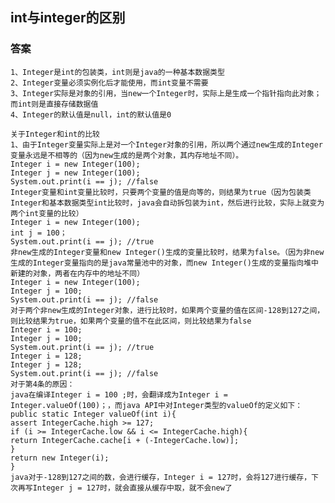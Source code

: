 
## int与integer的区别

### 答案

	1、Integer是int的包装类，int则是java的一种基本数据类型 
	2、Integer变量必须实例化后才能使用，而int变量不需要 
	3、Integer实际是对象的引用，当new一个Integer时，实际上是生成一个指针指向此对象；而int则是直接存储数据值 
	4、Integer的默认值是null，int的默认值是0
	
	关于Integer和int的比较 
	1、由于Integer变量实际上是对一个Integer对象的引用，所以两个通过new生成的Integer变量永远是不相等的（因为new生成的是两个对象，其内存地址不同）。
	Integer i = new Integer(100);
	Integer j = new Integer(100);
	System.out.print(i == j); //false
	Integer变量和int变量比较时，只要两个变量的值是向等的，则结果为true（因为包装类Integer和基本数据类型int比较时，java会自动拆包装为int，然后进行比较，实际上就变为两个int变量的比较）
	Integer i = new Integer(100);
	int j = 100；
	System.out.print(i == j); //true
	非new生成的Integer变量和new Integer()生成的变量比较时，结果为false。（因为非new生成的Integer变量指向的是java常量池中的对象，而new Integer()生成的变量指向堆中新建的对象，两者在内存中的地址不同）
	Integer i = new Integer(100);
	Integer j = 100;
	System.out.print(i == j); //false
	对于两个非new生成的Integer对象，进行比较时，如果两个变量的值在区间-128到127之间，则比较结果为true，如果两个变量的值不在此区间，则比较结果为false
	Integer i = 100;
	Integer j = 100;
	System.out.print(i == j); //true
	Integer i = 128;
	Integer j = 128;
	System.out.print(i == j); //false
	对于第4条的原因： 
	java在编译Integer i = 100 ;时，会翻译成为Integer i = Integer.valueOf(100)；，而java API中对Integer类型的valueOf的定义如下：
	public static Integer valueOf(int i){
	assert IntegerCache.high >= 127;
	if (i >= IntegerCache.low && i <= IntegerCache.high){
	return IntegerCache.cache[i + (-IntegerCache.low)];
	}
	return new Integer(i);
	}
	java对于-128到127之间的数，会进行缓存，Integer i = 127时，会将127进行缓存，下次再写Integer j = 127时，就会直接从缓存中取，就不会new了